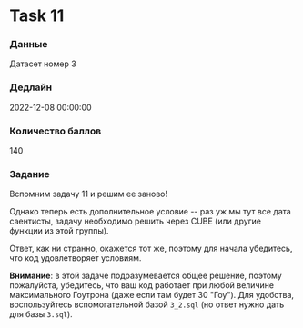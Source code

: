 # Task 11

### Данные 
Датасет номер 3

### Дедлайн 
2022-12-08 00:00:00

### Количество баллов

140

### Задание 

Вспомним задачу 11 и решим ее заново!

Однако теперь есть дополнительное условие -- раз уж мы тут все дата саентисты, задачу необходимо решить через CUBE (или другие функции из этой группы). 

Ответ, как ни странно, окажется тот же, поэтому для начала убедитесь, что код удовлетворяет условиям.

**Внимание**: в этой задаче подразумевается общее решение, поэтому пожалуйста, убедитесь, что ваш код работает при любой величине максимального Гоутрона (даже если там будет 30 "Гоу"). Для удобства, воспользуйтесь вспомогательной базой `3_2.sql` (но ответ нужно дать для базы `3.sql`).
